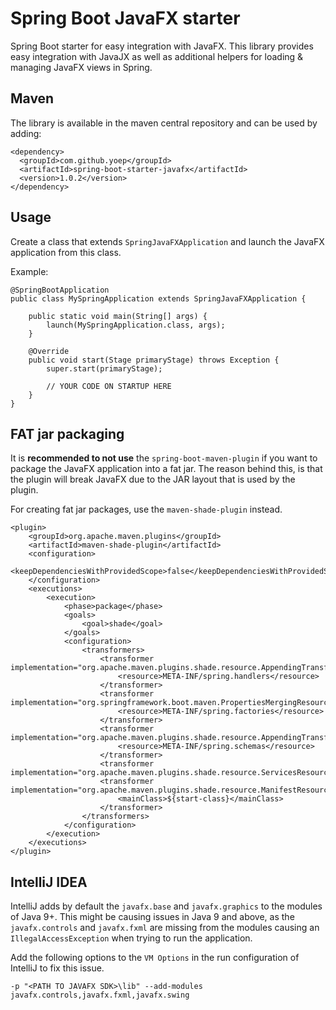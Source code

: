 # Spring Boot JavaFX starter

Spring Boot starter for easy integration with JavaFX.
This library provides easy integration with JavaJX as well as additional helpers for 
loading & managing JavaFX views in Spring.

## Maven

The library is available in the maven central repository and can be used by adding:

    <dependency>
      <groupId>com.github.yoep</groupId>
      <artifactId>spring-boot-starter-javafx</artifactId>
      <version>1.0.2</version>
    </dependency>

## Usage

Create a class that extends `SpringJavaFXApplication` and launch the JavaFX application from this class.

Example:

    @SpringBootApplication
    public class MySpringApplication extends SpringJavaFXApplication {
    
        public static void main(String[] args) {                
            launch(MySpringApplication.class, args);
        }
        
        @Override
        public void start(Stage primaryStage) throws Exception {
            super.start(primaryStage);
            
            // YOUR CODE ON STARTUP HERE
        }
    }

## FAT jar packaging

It is **recommended to not use** the `spring-boot-maven-plugin` if you want to package the JavaFX application into a fat jar.
The reason behind this, is that the plugin will break JavaFX due to the JAR layout that is used by the plugin.

For creating fat jar packages, use the `maven-shade-plugin` instead.

    <plugin>
        <groupId>org.apache.maven.plugins</groupId>
        <artifactId>maven-shade-plugin</artifactId>
        <configuration>
            <keepDependenciesWithProvidedScope>false</keepDependenciesWithProvidedScope>
        </configuration>
        <executions>
            <execution>
                <phase>package</phase>
                <goals>
                    <goal>shade</goal>
                </goals>
                <configuration>
                    <transformers>
                        <transformer implementation="org.apache.maven.plugins.shade.resource.AppendingTransformer">
                            <resource>META-INF/spring.handlers</resource>
                        </transformer>
                        <transformer implementation="org.springframework.boot.maven.PropertiesMergingResourceTransformer">
                            <resource>META-INF/spring.factories</resource>
                        </transformer>
                        <transformer implementation="org.apache.maven.plugins.shade.resource.AppendingTransformer">
                            <resource>META-INF/spring.schemas</resource>
                        </transformer>
                        <transformer implementation="org.apache.maven.plugins.shade.resource.ServicesResourceTransformer"/>
                        <transformer implementation="org.apache.maven.plugins.shade.resource.ManifestResourceTransformer">
                            <mainClass>${start-class}</mainClass>
                        </transformer>
                    </transformers>
                </configuration>
            </execution>
        </executions>
    </plugin>
    
## IntelliJ IDEA

IntelliJ adds by default the `javafx.base` and `javafx.graphics` to the modules of Java 9+.
This might be causing issues in Java 9 and above, as the `javafx.controls` and `javafx.fxml` are 
missing from the modules causing an `IllegalAccessException` when trying to run the application.

Add the following options to the `VM Options` in the run configuration of IntelliJ to fix this issue. 

    -p "<PATH TO JAVAFX SDK>\lib" --add-modules javafx.controls,javafx.fxml,javafx.swing
